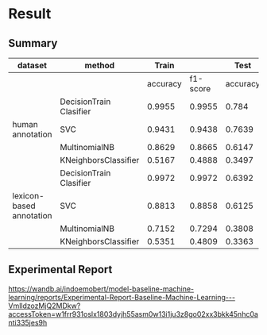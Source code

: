 # Result

## Summary
| dataset                  | method                  | Train    |          | Test     |          |
| ------------------------ | ----------------------- | -------- | -------- | -------- | -------- |
|                          |                         | accuracy | f1-score | accuracy | f1-score |
|                          | DecisionTrain Clasifier | 0.9955   | 0.9955   | 0.784    | 0.7838   |
| human annotation         | SVC                     | 0.9431   | 0.9438   | 0.7639   | 0.7651   |
|                          | MultinomialNB           | 0.8629   | 0.8665   | 0.6147   | 0.5704   |
|                          | KNeighborsClassifier    | 0.5167   | 0.4888   | 0.3497   | 0.2795   |
|                          | DecisionTrain Clasifier | 0.9972   | 0.9972   | 0.6392   | 0.6403   |
| lexicon-based annotation | SVC                     | 0.8813   | 0.8858   | 0.6125   | 0.6057   |
|                          | MultinomialNB           | 0.7152   | 0.7294   | 0.3808   | 0.3338   |
|                          | KNeighborsClassifier    | 0.5351   | 0.4809   | 0.3363   | 0.2548   |

## Experimental Report
https://wandb.ai/indoemobert/model-baseline-machine-learning/reports/Experimental-Report-Baseline-Machine-Learning---VmlldzozMjQ2MDkw?accessToken=w1frr931oslx1803dyjh55asm0w13i1ju3z8go02xx3bkk45nhc0anti335jes9h